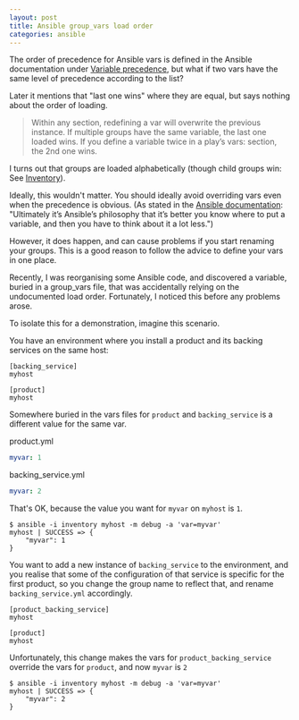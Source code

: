 ```yaml
---
layout: post
title: Ansible group_vars load order
categories: ansible
---
```


The order of precedence for Ansible vars is defined in the Ansible documentation under [Variable precedence](http://docs.ansible.com/ansible/latest/playbooks_variables.html#variable-precedence-where-should-i-put-a-variable), but what if two vars have the same level of precedence according to the list?  

Later it mentions that "last one wins" where they are equal, but says nothing about the order of loading.

> Within any section, redefining a var will overwrite the previous instance. If multiple groups have the same variable, the last one loaded wins. If you define a variable twice in a play’s vars: section, the 2nd one wins.

I turns out that groups are loaded alphabetically (though child groups win: See [Inventory](http://docs.ansible.com/ansible/latest/intro_inventory.html#groups-of-groups-and-group-variables)).

Ideally, this wouldn't matter.  You should ideally avoid overriding vars even when the precedence is obvious.  (As stated in the [Ansible documentation](http://docs.ansible.com/ansible/latest/playbooks_variables.html): "Ultimately it’s Ansible’s philosophy that it’s better you know where to put a variable, and then you have to think about it a lot less.")

However, it does happen, and can cause problems if you start renaming your groups.  This is a good reason to follow the advice to define your vars in one place.

Recently, I was reorganising some Ansible code, and discovered a variable, buried in a group_vars file,  that was accidentally relying on the undocumented load order.  Fortunately, I noticed this before any problems arose.

To isolate this for a demonstration, imagine this scenario.  

You have an environment where you install a product and its backing services on the same host:
```
[backing_service]
myhost

[product]
myhost
```

Somewhere buried in the vars files for `product` and `backing_service` is a different value for the same var.

product.yml
```yaml
myvar: 1
```

backing_service.yml
```yaml
myvar: 2
```

That's OK, because the value you want for `myvar` on `myhost` is `1`.

```
$ ansible -i inventory myhost -m debug -a 'var=myvar'
myhost | SUCCESS => {
    "myvar": 1
}
````


You want to add a new instance of `backing_service` to the environment, and you realise that some of the configuration of that service is specific for the first product, so you change the group name to reflect that, and rename `backing_service.yml` accordingly.

```
[product_backing_service]
myhost

[product]
myhost
```

Unfortunately, this change makes the vars for `product_backing_service` override the vars for `product`, and now `myvar` is `2`

```
$ ansible -i inventory myhost -m debug -a 'var=myvar'
myhost | SUCCESS => {
    "myvar": 2
}
```